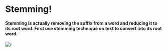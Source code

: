 # Stemming!
#### Stemming is actually removing the suffix from a word and reducing it to its root word. First use stemming technique on text to convert into its root word.

![r](https://user-images.githubusercontent.com/29980448/97088101-43750480-164c-11eb-8deb-ea3aeb1a6134.png)

